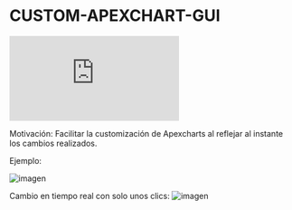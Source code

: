 # CUSTOM-APEXCHART-GUI

![link](https://raw.githack.com/csgutierm/CUSTOM-APEXCHART-GUI/main/barVSdonut.html)

Motivación: Facilitar la customización de Apexcharts al reflejar al instante los cambios realizados.

Ejemplo:

![imagen](https://github.com/csgutierm/CUSTOM-APEXCHART-GUI/assets/90303345/6402ac45-f78d-4adc-9077-1fe992ed6c88)


Cambio en tiempo real con solo unos clics:
![imagen](https://github.com/csgutierm/CUSTOM-APEXCHART-GUI/assets/90303345/4497da85-576c-4708-a193-ebb0ca5d2711)


